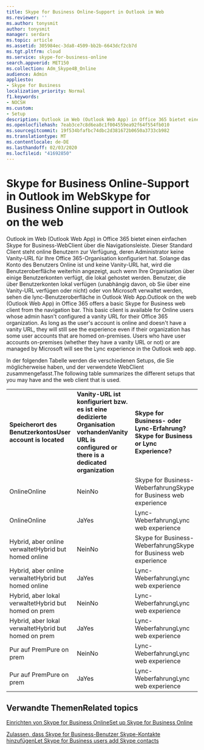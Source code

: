 ```yaml
---
title: Skype for Business Online-Support in Outlook im Web
ms.reviewer: ''
ms.author: tonysmit
author: tonysmit
manager: serdars
ms.topic: article
ms.assetid: 305984ec-3da8-4509-bb2b-6643dcf2cb7d
ms.tgt.pltfrm: cloud
ms.service: skype-for-business-online
search.appverid: MET150
ms.collection: Adm_Skype4B_Online
audience: Admin
appliesto:
- Skype for Business
localization_priority: Normal
f1.keywords:
- NOCSH
ms.custom:
- Setup
description: Outlook im Web (Outlook Web App) in Office 365 bietet einen einfachen Skype for Business-WebClient über die Navigationsleiste. Dieser Standard Client steht online Benutzern zur Verfügung, deren Administrator keine Vanity-URL für Ihre Office 365-Organisation konfiguriert hat. Solange das Konto des Benutzers Online ist und keine Vanity-URL hat, wird die Benutzeroberfläche weiterhin angezeigt, auch wenn Ihre Organisation über einige Benutzerkonten verfügt, die lokal gehostet werden. Benutzer, die über Benutzerkonten lokal verfügen (unabhängig davon, ob Sie über eine Vanity-URL verfügen oder nicht) oder von Microsoft verwaltet werden, sehen die lync-Benutzeroberfläche in Outlook Web App.
ms.openlocfilehash: 7eab3ce7c8d6ea8c1f004559ea92f64f554fb010
ms.sourcegitcommit: 19f534bfafbc74dbc2d381672b0650a3733cb982
ms.translationtype: MT
ms.contentlocale: de-DE
ms.lasthandoff: 02/03/2020
ms.locfileid: "41692850"
---
```

# <a name="skype-for-business-online-support-in-outlook-on-the-web"></a><span data-ttu-id="b61d6-106">Skype for Business Online-Support in Outlook im Web</span><span class="sxs-lookup"><span data-stu-id="b61d6-106">Skype for Business Online support in Outlook on the web</span></span>

<span data-ttu-id="b61d6-p102">Outlook im Web (Outlook Web App) in Office 365 bietet einen einfachen Skype for Business-WebClient über die Navigationsleiste. Dieser Standard Client steht online Benutzern zur Verfügung, deren Administrator keine Vanity-URL für Ihre Office 365-Organisation konfiguriert hat. Solange das Konto des Benutzers Online ist und keine Vanity-URL hat, wird die Benutzeroberfläche weiterhin angezeigt, auch wenn Ihre Organisation über einige Benutzerkonten verfügt, die lokal gehostet werden. Benutzer, die über Benutzerkonten lokal verfügen (unabhängig davon, ob Sie über eine Vanity-URL verfügen oder nicht) oder von Microsoft verwaltet werden, sehen die lync-Benutzeroberfläche in Outlook Web App.</span><span class="sxs-lookup"><span data-stu-id="b61d6-p102">Outlook on the web (Outlook Web App) in Office 365 offers a basic Skype for Business web client from the navigation bar. This basic client is available for Online users whose admin hasn't configured a vanity URL for their Office 365 organization. As long as the user's account is online and doesn't have a vanity URL, they will still see the experience even if their organization has some user accounts that are homed on-premises. Users who have user accounts on-premises (whether they have a vanity URL or not) or are managed by Microsoft will see the Lync experience in the Outlook web app.</span></span>
  
<span data-ttu-id="b61d6-111">In der folgenden Tabelle werden die verschiedenen Setups, die Sie möglicherweise haben, und der verwendete WebClient zusammengefasst.</span><span class="sxs-lookup"><span data-stu-id="b61d6-111">The following table summarizes the different setups that you may have and the web client that is used.</span></span>
  
||||
|:-----|:-----|:-----|
|<span data-ttu-id="b61d6-112">**Speicherort des Benutzerkontos**</span><span class="sxs-lookup"><span data-stu-id="b61d6-112">**User account is located**</span></span> <br/> |<span data-ttu-id="b61d6-113">**Vanity-URL ist konfiguriert bzw. es ist eine dedizierte Organisation vorhanden**</span><span class="sxs-lookup"><span data-stu-id="b61d6-113">**Vanity URL is configured or there is a dedicated organization**</span></span> <br/> |<span data-ttu-id="b61d6-114">**Skype for Business- oder Lync-Erfahrung?**</span><span class="sxs-lookup"><span data-stu-id="b61d6-114">**Skype for Business or Lync Experience?**</span></span> <br/> |
|<span data-ttu-id="b61d6-115">Online</span><span class="sxs-lookup"><span data-stu-id="b61d6-115">Online</span></span>  <br/> |<span data-ttu-id="b61d6-116">Nein</span><span class="sxs-lookup"><span data-stu-id="b61d6-116">No</span></span>  <br/> |<span data-ttu-id="b61d6-117">Skype for Business-Weberfahrung</span><span class="sxs-lookup"><span data-stu-id="b61d6-117">Skype for Business web experience</span></span>  <br/> |
|<span data-ttu-id="b61d6-118">Online</span><span class="sxs-lookup"><span data-stu-id="b61d6-118">Online</span></span>  <br/> |<span data-ttu-id="b61d6-119">Ja</span><span class="sxs-lookup"><span data-stu-id="b61d6-119">Yes</span></span>  <br/> |<span data-ttu-id="b61d6-120">Lync-Weberfahrung</span><span class="sxs-lookup"><span data-stu-id="b61d6-120">Lync web experience</span></span>  <br/> |
|<span data-ttu-id="b61d6-121">Hybrid, aber online verwaltet</span><span class="sxs-lookup"><span data-stu-id="b61d6-121">Hybrid but homed online</span></span>  <br/> |<span data-ttu-id="b61d6-122">Nein</span><span class="sxs-lookup"><span data-stu-id="b61d6-122">No</span></span>  <br/> |<span data-ttu-id="b61d6-123">Skype for Business-Weberfahrung</span><span class="sxs-lookup"><span data-stu-id="b61d6-123">Skype for Business web experience</span></span>  <br/> |
|<span data-ttu-id="b61d6-124">Hybrid, aber online verwaltet</span><span class="sxs-lookup"><span data-stu-id="b61d6-124">Hybrid but homed online</span></span>  <br/> |<span data-ttu-id="b61d6-125">Ja</span><span class="sxs-lookup"><span data-stu-id="b61d6-125">Yes</span></span>  <br/> |<span data-ttu-id="b61d6-126">Lync-Weberfahrung</span><span class="sxs-lookup"><span data-stu-id="b61d6-126">Lync web experience</span></span>  <br/> |
|<span data-ttu-id="b61d6-127">Hybrid, aber lokal verwaltet</span><span class="sxs-lookup"><span data-stu-id="b61d6-127">Hybrid but homed on prem</span></span>  <br/> |<span data-ttu-id="b61d6-128">Nein</span><span class="sxs-lookup"><span data-stu-id="b61d6-128">No</span></span>  <br/> |<span data-ttu-id="b61d6-129">Lync-Weberfahrung</span><span class="sxs-lookup"><span data-stu-id="b61d6-129">Lync web experience</span></span>  <br/> |
|<span data-ttu-id="b61d6-130">Hybrid, aber lokal verwaltet</span><span class="sxs-lookup"><span data-stu-id="b61d6-130">Hybrid but homed on prem</span></span>  <br/> |<span data-ttu-id="b61d6-131">Ja</span><span class="sxs-lookup"><span data-stu-id="b61d6-131">Yes</span></span>  <br/> |<span data-ttu-id="b61d6-132">Lync-Weberfahrung</span><span class="sxs-lookup"><span data-stu-id="b61d6-132">Lync web experience</span></span>  <br/> |
|<span data-ttu-id="b61d6-133">Pur auf Prem</span><span class="sxs-lookup"><span data-stu-id="b61d6-133">Pure on prem</span></span>  <br/> |<span data-ttu-id="b61d6-134">Nein</span><span class="sxs-lookup"><span data-stu-id="b61d6-134">No</span></span>  <br/> |<span data-ttu-id="b61d6-135">Lync-Weberfahrung</span><span class="sxs-lookup"><span data-stu-id="b61d6-135">Lync web experience</span></span>  <br/> |
|<span data-ttu-id="b61d6-136">Pur auf Prem</span><span class="sxs-lookup"><span data-stu-id="b61d6-136">Pure on prem</span></span>  <br/> |<span data-ttu-id="b61d6-137">Ja</span><span class="sxs-lookup"><span data-stu-id="b61d6-137">Yes</span></span>  <br/> |<span data-ttu-id="b61d6-138">Lync-Weberfahrung</span><span class="sxs-lookup"><span data-stu-id="b61d6-138">Lync web experience</span></span>  <br/> |
   

## <a name="related-topics"></a><span data-ttu-id="b61d6-139">Verwandte Themen</span><span class="sxs-lookup"><span data-stu-id="b61d6-139">Related topics</span></span>
[<span data-ttu-id="b61d6-140">Einrichten von Skype for Business Online</span><span class="sxs-lookup"><span data-stu-id="b61d6-140">Set up Skype for Business Online</span></span>](set-up-skype-for-business-online.md)

[<span data-ttu-id="b61d6-141">Zulassen, dass Skype for Business-Benutzer Skype-Kontakte hinzufügen</span><span class="sxs-lookup"><span data-stu-id="b61d6-141">Let Skype for Business users add Skype contacts</span></span>](let-skype-for-business-users-add-skype-contacts.md)

  
 
